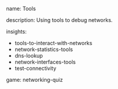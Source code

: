 name: Tools

description: Using tools to debug networks.

insights:
  - tools-to-interact-with-networks
  - network-statistics-tools
  - dns-lookup  
  - network-interfaces-tools
  - test-connectivity

game: networking-quiz